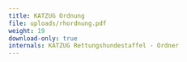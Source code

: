 ```yaml
---
title: KATZUG Ordnung
file: uploads/rhordnung.pdf
weight: 19
download-only: true
internals: KATZUG Rettungshundestaffel - Ordner
---
```


